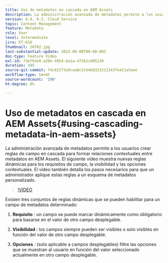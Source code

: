 ```yaml
---
title: Uso de metadatos en cascada en AEM Assets
description: La administración avanzada de metadatos permite a los usuarios crear reglas de campo en cascada para formar relaciones contextuales entre metadatos en AEM Assets. El siguiente vídeo muestra nuevas reglas dinámicas para los requisitos de campo, la visibilidad y las opciones contextuales. El vídeo también detalla los pasos necesarios para que un administrador aplique estas reglas a un esquema de metadatos personalizado.
version: 6.4, 6.5, Cloud Service
topic: Content Management
feature: Metadata
role: User
level: Intermediate
jira: KT-616
thumbnail: 20702.jpg
last-substantial-update: 2022-06-08T00:00:00Z
doc-type: Feature Video
exl-id: 73e793e0-a20e-4954-ba1a-471b2cd85120
duration: 345
source-git-commit: f4c621f3a9caa8c2c64b8323312343fe421a5aee
workflow-type: tm+mt
source-wordcount: '190'
ht-degree: 0%

---
```


# Uso de metadatos en cascada en AEM Assets{#using-cascading-metadata-in-aem-assets}

La administración avanzada de metadatos permite a los usuarios crear reglas de campo en cascada para formar relaciones contextuales entre metadatos en AEM Assets. El siguiente vídeo muestra nuevas reglas dinámicas para los requisitos de campo, la visibilidad y las opciones contextuales. El vídeo también detalla los pasos necesarios para que un administrador aplique estas reglas a un esquema de metadatos personalizado.

>[!VIDEO](https://video.tv.adobe.com/v/20702?quality=12&learn=on)

Existen tres conjuntos de reglas dinámicas que se pueden habilitar para un campo de metadatos determinado:

1. **Requisito** : un campo se puede marcar dinámicamente como obligatorio para basarse en el valor de otro campo desplegable.

2. **Visibilidad** : los campos siempre pueden ser visibles o solo visibles en función del valor de otro campo desplegable.

3. **Opciones** : (solo aplicable a campos desplegables) filtre las opciones que se muestran al usuario en función del valor seleccionado actualmente en otro campo desplegable.
